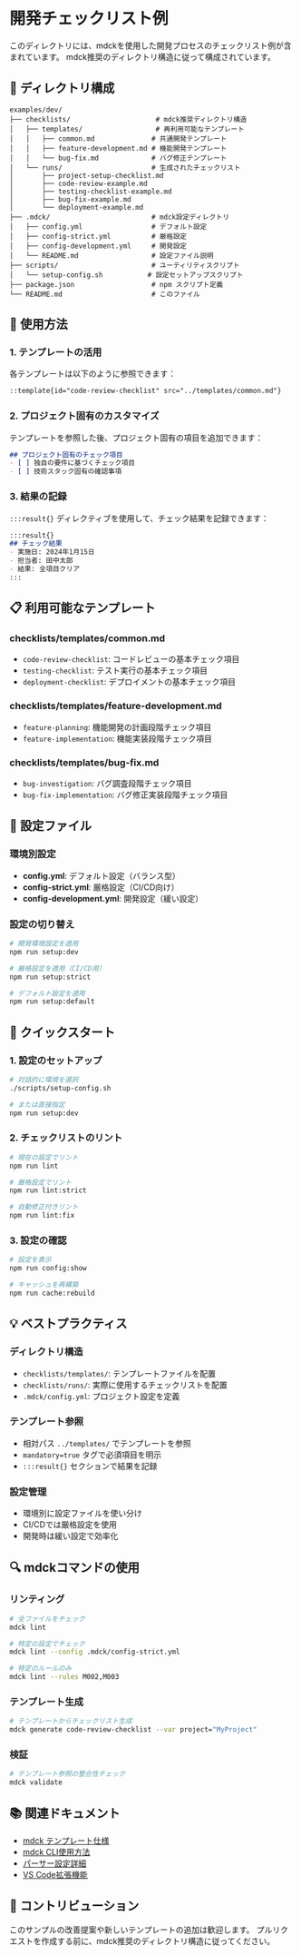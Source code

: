 # 開発チェックリスト例

このディレクトリには、mdckを使用した開発プロセスのチェックリスト例が含まれています。
mdck推奨のディレクトリ構造に従って構成されています。

## 📁 ディレクトリ構成

```
examples/dev/
├── checklists/                     # mdck推奨ディレクトリ構造
│   ├── templates/                  # 再利用可能なテンプレート
│   │   ├── common.md              # 共通開発テンプレート
│   │   ├── feature-development.md # 機能開発テンプレート
│   │   └── bug-fix.md             # バグ修正テンプレート
│   └── runs/                      # 生成されたチェックリスト
│       ├── project-setup-checklist.md
│       ├── code-review-example.md
│       ├── testing-checklist-example.md
│       ├── bug-fix-example.md
│       └── deployment-example.md
├── .mdck/                         # mdck設定ディレクトリ
│   ├── config.yml                 # デフォルト設定
│   ├── config-strict.yml          # 厳格設定
│   ├── config-development.yml     # 開発設定
│   └── README.md                  # 設定ファイル説明
├── scripts/                       # ユーティリティスクリプト
│   └── setup-config.sh           # 設定セットアップスクリプト
├── package.json                   # npm スクリプト定義
└── README.md                      # このファイル
```

## 🎯 使用方法

### 1. テンプレートの活用

各テンプレートは以下のように参照できます：

```markdown
::template{id="code-review-checklist" src="../templates/common.md"}
```

### 2. プロジェクト固有のカスタマイズ

テンプレートを参照した後、プロジェクト固有の項目を追加できます：

```markdown
## プロジェクト固有のチェック項目
- [ ] 独自の要件に基づくチェック項目
- [ ] 技術スタック固有の確認事項
```

### 3. 結果の記録

`:::result{}` ディレクティブを使用して、チェック結果を記録できます：

```markdown
:::result{}
## チェック結果
- 実施日: 2024年1月15日
- 担当者: 田中太郎
- 結果: 全項目クリア
:::
```

## 📋 利用可能なテンプレート

### checklists/templates/common.md
- `code-review-checklist`: コードレビューの基本チェック項目
- `testing-checklist`: テスト実行の基本チェック項目  
- `deployment-checklist`: デプロイメントの基本チェック項目

### checklists/templates/feature-development.md
- `feature-planning`: 機能開発の計画段階チェック項目
- `feature-implementation`: 機能実装段階チェック項目

### checklists/templates/bug-fix.md
- `bug-investigation`: バグ調査段階チェック項目
- `bug-fix-implementation`: バグ修正実装段階チェック項目

## 🔧 設定ファイル

### 環境別設定
- **config.yml**: デフォルト設定（バランス型）
- **config-strict.yml**: 厳格設定（CI/CD向け）
- **config-development.yml**: 開発設定（緩い設定）

### 設定の切り替え
```bash
# 開発環境設定を適用
npm run setup:dev

# 厳格設定を適用（CI/CD用）
npm run setup:strict

# デフォルト設定を適用
npm run setup:default
```

## 🚀 クイックスタート

### 1. 設定のセットアップ
```bash
# 対話的に環境を選択
./scripts/setup-config.sh

# または直接指定
npm run setup:dev
```

### 2. チェックリストのリント
```bash
# 現在の設定でリント
npm run lint

# 厳格設定でリント
npm run lint:strict

# 自動修正付きリント
npm run lint:fix
```

### 3. 設定の確認
```bash
# 設定を表示
npm run config:show

# キャッシュを再構築
npm run cache:rebuild
```

## 💡 ベストプラクティス

### ディレクトリ構造
- `checklists/templates/`: テンプレートファイルを配置
- `checklists/runs/`: 実際に使用するチェックリストを配置
- `.mdck/config.yml`: プロジェクト設定を定義

### テンプレート参照
- 相対パス `../templates/` でテンプレートを参照
- `mandatory=true` タグで必須項目を明示
- `:::result{}` セクションで結果を記録

### 設定管理
- 環境別に設定ファイルを使い分け
- CI/CDでは厳格設定を使用
- 開発時は緩い設定で効率化

## 🔍 mdckコマンドの使用

### リンティング
```bash
# 全ファイルをチェック
mdck lint

# 特定の設定でチェック
mdck lint --config .mdck/config-strict.yml

# 特定のルールのみ
mdck lint --rules M002,M003
```

### テンプレート生成
```bash
# テンプレートからチェックリスト生成
mdck generate code-review-checklist --var project="MyProject"
```

### 検証
```bash
# テンプレート参照の整合性チェック
mdck validate
```

## 📚 関連ドキュメント

- [mdck テンプレート仕様](../../docs/parser/mdck_template.md)
- [mdck CLI使用方法](../../docs/cli/mdck_cli.md)
- [パーサー設定詳細](../../docs/parser/mdck_parser.md)
- [VS Code拡張機能](../../docs/vscode-ext/mdck_vscode.md)

## 🤝 コントリビューション

このサンプルの改善提案や新しいテンプレートの追加は歓迎します。
プルリクエストを作成する前に、mdck推奨のディレクトリ構造に従ってください。
